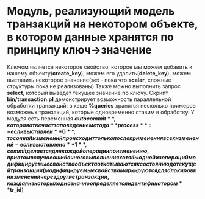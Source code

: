 # Модуль, реализующий модель транзакций на некотором объекте, в котором данные хранятся по принципу ключ->значение

Ключом является некоторое свойство, которое мы можем добавить к нашему объекту(**create_key**), можем его удалить(**delete_key**), можем выставить некоторое значение(**set** - пока что **scalar**, сложные структуры пока не реализованы)
Также можно выполнить запрос **select**, который выведет текущее значение по ключу.
Скрипт **bin/transaction.pl** демонстрирует возможность параллельной обработки транзакций: в хэше **%queries** хранятся несколько примеров возможных транзакций, которые одновременно ставим в обработку.
У модуля есть переменная **$autocommit**, которая отвечает за поведение метода **process**:  
-если выставлен **0**, то commit изменений происходит только после применения всех изменений  
-если выставлена **1**, commit делается для каждой операции по изменению, при этом в случае ошибочного выполнения хотя бы одной из операций модифицируемые свойства объекта откатываются к состоянию до текущей транзакции(модифицируемые свойства маркируются для блокировки изменений через другие транзакции, каждая из которых однозначно определяется идентификатором **$tr_id**)
